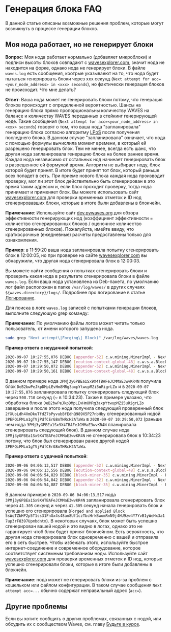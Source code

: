 # Генерация блока FAQ

В данной статье описаны возможные решения проблем, которые могут возникнуть в процессе генерации блоков.

## Моя нода работает, но не генерирует блоки

**Вопрос**: Моя нода работает нормально (добавляет микроблоки) и подписи высоты блоков совпадают с [wavesexplorer.com](https://wavesexplorer.com/), значит нода не находится на форке, однако нода не генерирует блоки. В файле `waves.log` есть сообщения, коотрые указываеют на то, что нода будет пытаться генерировать блоки через xxx секунд (`Next attempt for acc=<your_node_address> in <xxx> seconds`), но фактически генерация блоков не происходит. Что мне делать?

**Ответ**: Ваша нода может не генерировать блоки потому, что генерация блоков происходит с определенной вероятностью. Шансы на генерацию блока прямо пропорциональны количеству WAVES на балансе и количеству WAVES переданных в стейкинг генерирующей ноде. Такие сообщения (`Next attempt for acc=<your_node_address> in <xxx> seconds`) говорят о том, что ваша нода "запланировала" генерацию блока согласно алгоритму [LPoS](/ru/blockchain/glossary#lpos) после получения последнего блока. В данном случае "запланировала" означает, что нода с помощью формулы вычислила момент времени, в который ей разрешено генерировать блок. Тем не менее, всегда есть шанс, что другая нода запланировала генерацию блока на более раннее время. Каждая нода независимо от остальных нод начинает генерировать блок в разрешенное ей формулой время. Алгоритм не выбирает ноду, блок которой будет принят. В итоге будет принят тот блок, который раньше всех попадет в сеть. При приеме нового блока каждая нода производит проверку, мог ли этот блок действительно быть сгенерирован в это время таким адресом и, если блок проходит проверку, тогда нода принимает и применяет блок.
Вы можете использовать сайт [wavesexplorer.com](https://wavesexplorer.com/) для проверки временных отметок и ID нод сгенерировавших блоки, которые в итоге были добавлены в блокчейн.

**Примечание**: Используйте сайт [dev.pywaves.org](https://dev.pywaves.org/) для обзора эффективности генерирующих нод (коэффициент эффективности = количество сгенерированных блоков / оценочное количество сгенерированных блоков). Пожалуйста, имейте ввиду, что краткосрочные (ежедневные) расчеты предоставлены только для ознакомления.

**Пример**: в 11:59:20 ваша нода запланировала попытку сгенерировать блок в 12:00:05, но при проверке на сайте [wavesexplorer.com](https://wavesexplorer.com/) вы обнаружили, что другая нода сгенерировала блок в 12:00:03.

Вы можете найти сообщения о попытках сгенерировать блоки и проверить какая нода в результате сгенерировала блоки в файле `waves.log`. Если ваша нода установлена из Deb-пакета, по умолчанию лог файл расположен в папке `/var/log/waves/` в других случаях `${waves.directory}/logs/`. Подробнее про логирование в статье [Логирование](/ru/waves-node/logging-configuration).

Для поиска в логе `waves.log` записей с попытками генерации блоков, выполните следующую grep команду:

**Примечание**: По умолчанию файлы логов может читать только пользователь, от имени которого запущена нода.

```bash
sudo grep "Next attempt\|Forging\| Block(" /var/log/waves/waves.log
```

**Пример ответа с неудачной попыткой**:

```bash
2020-09-07 10:27:55,076 DEBUG [appender-52] c.w.mining.MinerImpl - Next attempt for acc=3PMj3yGPBEa1Sx9X4TBAFeJCMMaE3wvKR4N in 508.710 seconds
2020-09-07 10:27:55,147 DEBUG [ecution-context-global-48] c.w.s.a.BlockAppender$ - [2ecdf572 134.209.30.86:56992] Appended Block(DeB2bwPeJkpDMpLEvHm8MRg3axpYtwupMZi5uRigrLZo,CPX3P6rvYttUhUFtM2MTHdJ4AALFyfdfDey5oH9CGJXP,3PJEPHsDNtfDRxxaja8wEp3mCXp5kpLYsLS,1599474474614,[])
2020-09-07 10:29:50,072 DEBUG [appender-52] c.w.mining.MinerImpl - Next attempt for acc=3PMj3yGPBEa1Sx9X4TBAFeJCMMaE3wvKR4N in 457.722 seconds
2020-09-07 10:29:50,161 DEBUG [ecution-context-global-48] c.w.s.a.BlockAppender$ - [7895562c 173.249.1.184:60940] Appended Block(2fXUoLdh4XmDkuTfdZ7bPyvubBfEdhQ989X5P27nbHby,8hs8fTy52sJyzJwxMb75A38JAxsEPjycMTyfCbbrW9XB,3PEFQiFMLm1gTVjPdfCErG8mTHRcH2ATaWa,1599474589929,[],600000000)
```

В данном примере нода `3PMj3yGPBEa1Sx9X4TBAFeJCMMaE3wvKR4N` получила блок `DeB2bwPeJkpDMpLEvHm8MRg3axpYtwupMZi5uRigrLZo` и в `2020-09-07 10:27:55,076` запланировала попытку сгенерировать следующий блок через `508.710` секунд (~ в 10:34:23). Также в примере указано, что обработка блока `DeB2bwPeJkpDMpLEvHm8MRg3axpYtwupMZi5uRigrLZo` завершена и после этого нода получила следующий проверенный блок `2fXUoLdh4XmDkuTfdZ7bPyvubBfEdhQ989X5P27nbHby` сгенерированный нодой `3PEFQiFMLm1gTVjPdfCErG8mTHRcH2ATaWa` в `2020-09-07 10:29:50,072` (раньше чем нода `3PMj3yGPBEa1Sx9X4TBAFeJCMMaE3wvKR4N` планировала сгенерировать следующий блок). В данном случае нода `3PMj3yGPBEa1Sx9X4TBAFeJCMMaE3wvKR4N` не сгенерировала блок в 10:34:23 потому, что блок был сгенерирован ранее другой нодой `3PEFQiFMLm1gTVjPdfCErG8mTHRcH2ATaWa`.

**Пример ответа с удачной попыткой**:

```bash
2020-09-06 04:06:13,517 DEBUG [appender-52] c.w.mining.MinerImpl - Next attempt for acc=3PMj3yGPBEa1Sx9X4TBAFeJCMMaE3wvKR4N in 41.305 seconds
2020-09-06 04:06:13,556 DEBUG [ecution-context-global-48] c.w.s.a.BlockAppender$ - [560c392d 5.189.182.6:52504] Appended Block(3bQwytTjwQCkQs2DWuoR5oqNKFtjAyDSftHQXrW2ALLQ29MpVBuX96231JW9joTGsYbbuyHaEuhrfUVvgFxdnJBs,2rTRaJqMrp2L3HvUfJ4FRQQGZGPM23kHVdhy1pAQucHLAvyG7QEHy6mMw9MfV7cjf7r2BDWYeyv7Eih3Uz83yVog,3P2HNUd5VUPLMQkJmctTPEeeHumiPN2GkTb,1599365173456,[],600000000)
2020-09-06 04:06:54,829 DEBUG [block-miner-35] c.w.mining.MinerImpl - Forging with <3PMj3yGPBEa1Sx9X4TBAFeJCMMaE3wvKR4N>, Time 41369 > Estimated Time 41361, balance 3485157657499, prev block 2qNW6zpp419atqZbstbwnAijUAmk55ggWiSvFLu6eDDSMuMciMta9f8aNXWh1HybQe2i2R2KwMcRrhHwd8by2Ya7 at 2228616 with target 61
2020-09-06 04:06:54,842 DEBUG [appender-52] c.w.mining.MinerImpl - Next attempt for acc=3PMj3yGPBEa1Sx9X4TBAFeJCMMaE3wvKR4N in 412.766 seconds
2020-09-06 04:06:54,887 DEBUG [block-miner-35] c.w.mining.MinerImpl - Forged and applied Block(5sWqTZbHP2p5T1ss31FnGx4s48an8Uf1czTbcHrkBwomRnN9j4HU9zw4Y7YvB1yWeHx3a17up3rF8397Upmbdntm,2qNW6zpp419atqZbstbwnAijUAmk55ggWiSvFLu6eDDSMuMciMta9f8aNXWh1HybQe2i2R2KwMcRrhHwd8by2Ya7,<3PMj3yGPBEa1Sx9X4TBAFeJCMMaE3wvKR4N>,1599365214825,[],2000000000) with cumulative score 525712542186004822512224
```

В данном примере в `2020-09-06 04:06:13,517` нода `3PMj3yGPBEa1Sx9X4TBAFeJCMMaE3wvKR4N` запланировала сгенерировать блок через `41.305` секунд и через `41.305` секунд начала генерировать блок и успешно его сгенерировала (`Forged and applied Block 5sWqTZbHP2p5T1ss31FnGx4s48an8Uf1czTbcHrkBwomRnN9j4HU9zw4Y7YvB1yWeHx3a17up3rF8397Upmbdntm`). В некоторых случаях, блок может быть успешно сгенерирован вашей нодой и это видно в логах, однако это не гарантирует чтоб блок будет принят блокчейном. Есть вероятность, что другая нода сгенерировала блок одновременно с вашей и отправила его в сеть быстрее. Чтобы избежать этого, используйте быстрое интернет-соединение и современное оборудование, которое соответствует системным требованиям ноды. Используйте сайт [wavesexplorer.com](https://wavesexplorer.com/) для проверки временных отметок и ID нод, которые успешно сгенерировали блоки, которые в итоге были добавлены в блокчейн.

**Примечание**: нода может не генерировать блоки из-за проблем с кошельком или файлом конфигурации. В таком случае сообщения `Next attempt acc=...` обычно содержат неправильный адрес (`acc=`).

## Другие проблемы

Если вы хотите сообщить о других проблемах, связанных с нодой, или обсудить их с сообществом Waves, см. главу [Будьте в курсе](/ru/keep-in-touch/).
